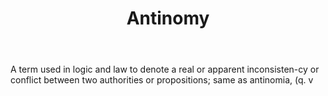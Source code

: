 ---
title: Antinomy
letter: A
permalink: "/definitions/antinomy.html"
body: A term used in logic and law to denote a real or apparent inconsisten-cy or
  conflict between two authorities or propositions; same as antinomia, (q. v
published_at: '2018-07-07'
source: Black's Law Dictionary
layout: post
---